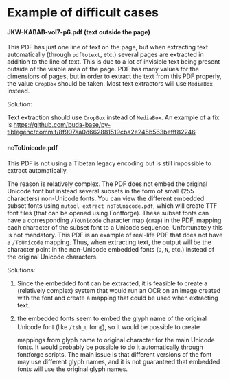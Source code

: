 # Example of difficult cases

#### JKW-KABAB-vol7-p6.pdf (text outside the page)

This PDF has just one line of text on the page, but when extracting text automatically (through `pdftotext`, etc.) several pages are extracted in addition to the line of text. This is due to a lot of invisible text being present outside of the visible area of the page. PDF has many values for the dimensions of pages, but in order to extract the text from this PDF properly, the value `CropBox` should be taken. Most text extractors will use `MediaBox` instead. 

Solution:

Text extraction should use `CropBox` instead of `MediaBox`. An example of a fix is https://github.com/buda-base/py-tiblegenc/commit/8f907aa0d662881519cba2e245b563befff82246

#### noToUnicode.pdf

This PDF is not using a Tibetan legacy encoding but is still impossible to extract automatically. 

The reason is relatively complex. The PDF does not embed the original Unicode font but instead several subsets in the form of small (255 characters) non-Unicode fonts. You can view the different embedded subset fonts using `mutool extract noToUnicode.pdf`, which will create TTF font files (that can be opened using Fontforge). These subset fonts can have a corresponding `/ToUnicode` character map (`cmap`) in the PDF, mapping each character of the subset font to a Unicode sequence. Unfortunately this is not mandatory. This PDF is an example of real-life PDF that does not have a `/ToUnicode` mapping. Thus, when extracting text, the output will be the character point in the non-Unicode embedded fonts (`D`, `N`, etc.) instead of the original Unicode characters.

Solutions:

1. Since the embedded font can be extracted, it is feasible to create a (relatively complex) system that would run an OCR on an image created with the font and create a mapping that could be used when extracting text.

2. the embedded fonts seem to embed the glyph name of the original Unicode font (like `/tsh_u` for `ཚུ`), so it would be possible to create mappings from glyph name to original character for the main Unicode fonts. It would probably be possible to do it automatically through fontforge scripts. The main issue is that different versions of the font may use different glyph names, and it is not guaranteed that embedded fonts will use the original glyph names.
